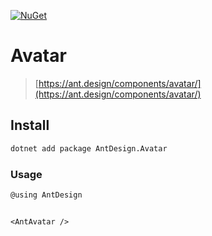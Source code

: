 [![NuGet](https://img.shields.io/nuget/v/AntDesign.Avatar.svg?style=flat-square&color=green)](https://www.nuget.org/packages/AntDesign.Avatar)


# Avatar

> [https://ant.design/components/avatar/](https://ant.design/components/avatar/)


## Install

```sh
dotnet add package AntDesign.Avatar
```

### Usage

```cs
@using AntDesign
```

```razor

<AntAvatar />

```
